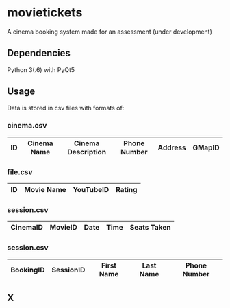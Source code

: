 # movietickets
A cinema booking system made for an assessment (under development)
## Dependencies
Python 3(.6) with PyQt5
## Usage
Data is stored in csv files with formats of:

### cinema.csv

ID | Cinema Name | Cinema Description | Phone Number | Address | GMapID
--- | --- | --- | --- | --- | ---

### file.csv

ID | Movie Name | YouTubeID | Rating
--- | --- | --- | ---

### session.csv

CinemaID | MovieID | Date | Time | Seats Taken
--- | --- | --- | --- | ---

### session.csv

BookingID | SessionID | First Name | Last Name | Phone Number
--- | --- | --- | --- | ---

## X
